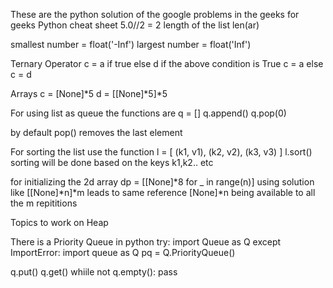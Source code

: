 These are the python solution of the google problems in the geeks for geeks
Python cheat sheet
5.0//2 = 2
length of the list len(ar)

smallest number  = float('-Inf')
largest number = float('Inf')

Ternary Operator
c = a if true else d
if the above condition is True
c = a
else
c = d

Arrays
c = [None]\*5
d = [[None]\*5]\*5

For using list as queue
the functions are
q = []
q.append()
q.pop(0)

by default pop() removes the last element


For sorting the list use the function
l = [ (k1, v1), (k2, v2), (k3, v3) ]
l.sort()
sorting will be done based on the keys k1,k2.. etc

for initializing the 2d array
dp = [[None]\*8 for _ in range(n)]
using solution like [[None]\*n]\*m leads to same reference [None]\*n being available to all the m repititions

Topics to work on
Heap

There is a Priority Queue in python
try:
    import Queue as Q
except ImportError:
    import queue as Q
pq = Q.PriorityQueue()

q.put()
q.get()
whiile not q.empty():
  pass
